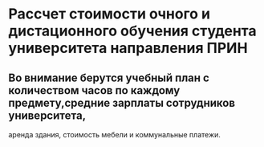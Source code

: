 # Рассчет стоимости очного и дистационного обучения студента университета направления ПРИН
## Во внимание берутся учебный план с количеством часов по каждому предмету,средние зарплаты сотрудников университета, 
аренда здания, стоимость мебели и коммунальные платежи.  